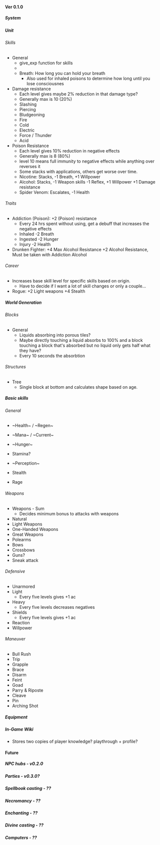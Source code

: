 
#### Ver 0.1.0

##### System

##### Unit
###### Skills
- General
  - give_exp function for skills
  - 
  - Breath: How long you can hold your breath
    - Also used for inhaled poisons to determine how long until you lose consciousnes
- Damage resistance
  - Each level gives maybe 2% reduction in that damage type?
  - Generally max is 10 (20%)
  - Slashing
  - Piercing
  - Bludgeoning
  - Fire
  - Cold
  - Electric
  - Force / Thunder
  - Acid
- Poison Resistance
  - Each level gives 10% reduction in negative effects
  - Generally max is 8 (80%)
  - level 10 means full immunity to negative effects while anything over reverses it
  - Some stacks with applications, others get worse over time.
  - Nicotine:     Stacks,    -1 Breath,                  +1 Willpower
  - Alcohol:      Stacks,    -1 Weapon skills -1 Reflex, +1 Willpower +1 Damage resistance
  - Spider Venom: Escalates, -1 Health
###### Traits
- Addiction (Poison): +2 (Poison) resistance
  - Every 24 hrs spent without using, get a debuff that increases the negative effects
  - Inhaled  -2 Breath
  - Ingested -2 Hunger
  - Injury   -2 Health
- Drunken Fighter: +4 Max Alcohol Resistance +2 Alcohol Resistance, Must be taken with Addiction Alcohol
###### Career
- Increases base skill level for specific skills based on origin.
  - Have to decide if I want a lot of skill changes or only a couple...
- Rogue: +2 Light weapons +4 Stealth

##### World Generation
###### Blocks
- General
  - Liquids absorbing into porous tiles?
  - Maybe directly touching a liquid absorbs to 100% and a block touching a block that's
    absorbed but no liquid only gets half what they have?
  - Every 10 seconds the absorbtion
###### Structures
- Tree
  - Single block at bottom and calculates shape based on age.
##### Basic skills
###### General
- ~Health~ / ~Regen~
- ~Mana~ / ~Current~
- ~Hunger~
- Stamina?

- ~Perception~
- Stealth
- Rage

###### Weapons
- Weapons - Sum
  - Decides minimum bonus to attacks with weapons
- Natural
- Light Weapons
- One-Handed Weapons
- Great Weapons
- Polearms
- Bows
- Crossbows
- Guns?
- Sneak attack

###### Defensive
- Unarmored
- Light
  - Every five levels gives +1 ac
- Heavy
  - Every five levels decreases negatives
- Shields
  - Every five levels gives +1 ac
- Reaction
- Willpower

###### Maneuver
- Bull Rush
- Trip
- Grapple
- Brace
- Disarm
- Feint
- Goad
- Parry & Riposte
- Cleave
- Pin
- Arching Shot

##### Equipment
##### In-Game Wiki
- Stores two copies of player knowledge? playthrough + profile?


#### Future

##### NPC hubs          - v0.2.0
##### Parties           - v0.3.0?
##### Spellbook casting - ??
##### Necromancy        - ??
##### Enchanting        - ??
##### Divine casting    - ??
##### Computers         - ??

